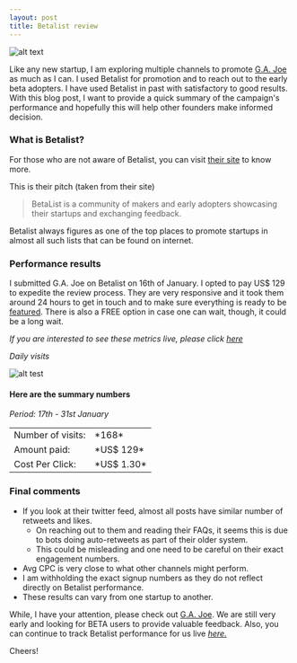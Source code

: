 ```yaml
---
layout: post
title: Betalist review  
---
```


![alt text](https://s3-us-west-2.amazonaws.com/gajoe/blog/gajoe-blog-betalist-review.png "Betalist review for G.A. Joe")

Like any new startup, I am exploring multiple channels to promote [G.A. Joe](https://gajoe.co?utm_source=blog&utm_medium=betalist) as much as I can. I used Betalist for promotion and to reach out to the early beta adopters. I have used Betalist in past with satisfactory to good results. With this blog post, I want to provide a quick summary of the campaign's performance and hopefully this will help other founders make informed decision.

### What is Betalist?
For those who are not aware of Betalist, you can visit [their site](https://betalist.com) to know more. 

This is their pitch (taken from their site)

>BetaList is a community of makers and early adopters showcasing their startups and exchanging feedback.

Betalist always figures as one of the top places to promote startups in almost all such lists that can be found on internet.

### Performance results

I submitted G.A. Joe on Betalist on 16th of January. I opted to pay US$ 129 to expedite the review process. They are very responsive and it took them around 24 hours to get in touch and to make sure everything is ready to be [featured](https://betalist.com/startups/g-a-joe). There is also a FREE option in case one can wait, though, it could be a long wait.

_If you are interested to see these metrics live, please click [here](https://gajoe.co/app/share/#/ayft-i3eR-5JwF)_

*Daily visits*

![alt test](https://s3-us-west-2.amazonaws.com/gajoe/blog/gajoe-blog-betalist-review-ctrs.png "Daily visit breakdown")

#### Here are the summary numbers

*Period: 17th - 31st January*

<table>
  <tr>
    <td>Number of visits: </td>
    <td>*168*</td>
  </tr>
  <tr>
    <td>Amount paid: </td>
    <td>*US$ 129*</td>
  </tr>
  <tr>
    <td>Cost Per Click: </td>
    <td>*US$ 1.30*</td>
  </tr>
</table>

### Final comments

+ If you look at their twitter feed, almost all posts have similar number of retweets and likes. 
	- On reaching out to them and reading their FAQs, it seems this is due to bots doing auto-retweets as part of their older system. 
	- This could be misleading and one need to be careful on their exact engagement numbers.
+ Avg CPC is very close to what other channels might perform.
+ I am withholding the exact signup numbers as they do not reflect directly on Betalist performance.
+ These results can vary from one startup to another.

While, I have your attention, please check out [G.A. Joe](https://gajoe.co?utm_source=blog&utm_medium=betalist). We are still very early and looking for BETA users to provide valuable feedback. Also, you can continue to track Betalist performance for us live _[here.](https://gajoe.co/app/share/#/ayft-i3eR-5JwF)_

Cheers!


